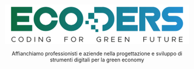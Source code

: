 ![ecoders logo](https://raw.githubusercontent.com/ecoders-it/.github/dccb0070649ecacd9971f0fa3f5e71c18215cac0/profile/LOGO%20ECODERS_Pay%20off%20nero.png)

<p align="center">
  Affianchiamo professionisti e aziende nella progettazione e sviluppo di strumenti digitali per la green economy
</p>
